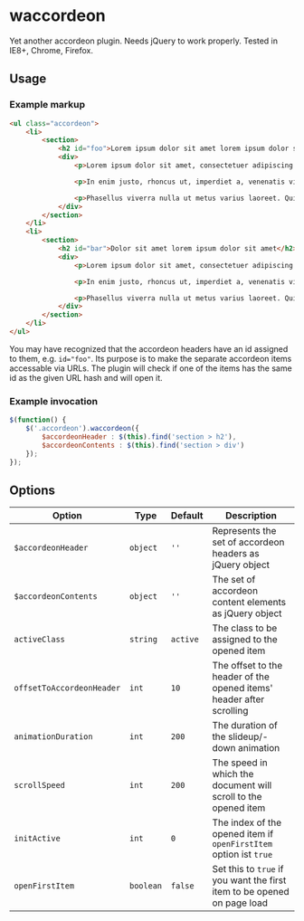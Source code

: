 waccordeon
==========

Yet another accordeon plugin. Needs jQuery to work properly. Tested in IE8+, Chrome, Firefox.

## Usage

### Example markup

```html
<ul class="accordeon">
	<li>
		<section>
			<h2 id="foo">Lorem ipsum dolor sit amet lorem ipsum dolor sit amet</h2>
			<div>
				<p>Lorem ipsum dolor sit amet, consectetuer adipiscing elit. Aenean commodo ligula eget dolor. Aenean massa. Cum sociis natoque penatibus et magnis dis parturient montes, nascetur ridiculus mus. Donec quam felis, ultricies nec, pellentesque eu, pretium quis, sem. Nulla consequat massa quis enim. Donec pede justo, fringilla vel, aliquet nec, vulputate eget, arcu.</p>

				<p>In enim justo, rhoncus ut, imperdiet a, venenatis vitae, justo. Nullam dictum felis eu pede mollis pretium. Integer tincidunt. Cras dapibus. Vivamus elementum semper nisi. Aenean vulputate eleifend tellus. Aenean leo ligula, porttitor eu, consequat vitae, eleifend ac, enim. Aliquam lorem ante, dapibus in, viverra quis, feugiat a, tellus.</p>

				<p>Phasellus viverra nulla ut metus varius laoreet. Quisque rutrum. Aenean imperdiet. Etiam ultricies nisi vel augue. Curabitur ullamcorper ultricies nisi. Nam eget dui. Etiam rhoncus. Maecenas tempus, tellus eget condimentum rhoncus, sem quam semper libero, sit amet adipiscing sem neque sed ipsum. Nam quam nunc, blandit vel, luctus pulvinar, hendrerit id, lorem. Maecenas nec odio et ante tincidunt tempus. Donec vitae sapien ut libero venenatis faucibus. Nullam quis ante. Etiam sit amet orci eget eros faucibus tincidunt. Duis leo. Sed fringilla mauris sit amet nibh. Donec sodales sagittis magna. Sed consequat, leo eget bibendum sodales, augue velit cursus nunc,</p>
			</div>
		</section>
	</li>
	<li>
		<section>
			<h2 id="bar">Dolor sit amet lorem ipsum dolor sit amet</h2>
			<div>
				<p>Lorem ipsum dolor sit amet, consectetuer adipiscing elit. Aenean commodo ligula eget dolor. Aenean massa. Cum sociis natoque penatibus et magnis dis parturient montes, nascetur ridiculus mus. Donec quam felis, ultricies nec, pellentesque eu, pretium quis, sem. Nulla consequat massa quis enim. Donec pede justo, fringilla vel, aliquet nec, vulputate eget, arcu.</p>

				<p>In enim justo, rhoncus ut, imperdiet a, venenatis vitae, justo. Nullam dictum felis eu pede mollis pretium. Integer tincidunt. Cras dapibus. Vivamus elementum semper nisi. Aenean vulputate eleifend tellus. Aenean leo ligula, porttitor eu, consequat vitae, eleifend ac, enim. Aliquam lorem ante, dapibus in, viverra quis, feugiat a, tellus.</p>

				<p>Phasellus viverra nulla ut metus varius laoreet. Quisque rutrum. Aenean imperdiet. Etiam ultricies nisi vel augue. Curabitur ullamcorper ultricies nisi. Nam eget dui. Etiam rhoncus. Maecenas tempus, tellus eget condimentum rhoncus, sem quam semper libero, sit amet adipiscing sem neque sed ipsum. Nam quam nunc, blandit vel, luctus pulvinar, hendrerit id, lorem. Maecenas nec odio et ante tincidunt tempus. Donec vitae sapien ut libero venenatis faucibus. Nullam quis ante. Etiam sit amet orci eget eros faucibus tincidunt. Duis leo. Sed fringilla mauris sit amet nibh. Donec sodales sagittis magna. Sed consequat, leo eget bibendum sodales, augue velit cursus nunc,</p>
			</div>
		</section>
	</li>
</ul>
```

You may have recognized that the accordeon headers have an id assigned to them, e.g. ```id="foo"```. Its purpose is to make the separate accordeon items accessable via URLs. The plugin will check if one of the items has the same id as the given URL hash and will open it.


### Example invocation
```js
$(function() {
	$('.accordeon').waccordeon({
		$accordeonHeader : $(this).find('section > h2'),
		$accordeonContents : $(this).find('section > div')
	});
});
```

## Options

| Option | Type | Default | Description |
| ------------- | ------------- | ------------- | ------------- |
| ```$accordeonHeader``` | ```object``` | ```''``` | Represents the set of accordeon headers as jQuery object |
| ```$accordeonContents``` | ```object``` | ```''``` | The set of accordeon content elements as jQuery object |
| ```activeClass``` | ```string``` | ```active``` | The class to be assigned to the opened item |
| ```offsetToAccordeonHeader``` | ```int``` | ```10``` | The offset to the header of the opened items' header after scrolling |
| ```animationDuration``` | ```int``` | ```200``` | The duration of the slideup/-down animation |
| ```scrollSpeed``` | ```int``` | ```200``` | The speed in which the document will scroll to the opened item |
| ```initActive``` | ```int``` | ```0``` | The index of the opened item if ```openFirstItem``` option ist ```true``` |
| ```openFirstItem``` | ```boolean``` | ```false``` | Set this to ```true``` if you want the first item to be opened on page load |
